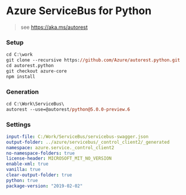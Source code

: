 # Azure ServiceBus for Python
> see https://aka.ms/autorest
### Setup
```ps
cd C:\work
git clone --recursive https://github.com/Azure/autorest.python.git
cd autorest.python
git checkout azure-core
npm install
```
### Generation
```ps
cd C:\Work\ServiceBus\
autorest --use=@autorest/python@5.0.0-preview.6
```
### Settings
``` yaml
input-file: C:/Work/ServiceBus/servicebus-swagger.json
output-folder: ../azure/servicebus/_control_client2/_generated
namespace: azure.service._control_client2
no-namespace-folders: true
license-header: MICROSOFT_MIT_NO_VERSION
enable-xml: true
vanilla: true
clear-output-folder: true
python: true
package-version: "2019-02-02"
```